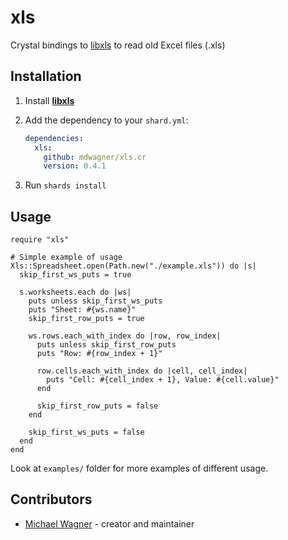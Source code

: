 # xls

Crystal bindings to [libxls](https://github.com/libxls/libxls) to read old Excel files (.xls)

## Installation

1. Install **[libxls](https://github.com/libxls/libxls)**

1. Add the dependency to your `shard.yml`:

   ```yaml
   dependencies:
     xls:
       github: mdwagner/xls.cr
       version: 0.4.1
   ```

1. Run `shards install`

## Usage

```crystal
require "xls"

# Simple example of usage
Xls::Spreadsheet.open(Path.new("./example.xls")) do |s|
  skip_first_ws_puts = true

  s.worksheets.each do |ws|
    puts unless skip_first_ws_puts
    puts "Sheet: #{ws.name}"
    skip_first_row_puts = true

    ws.rows.each_with_index do |row, row_index|
      puts unless skip_first_row_puts
      puts "Row: #{row_index + 1}"

      row.cells.each_with_index do |cell, cell_index|
        puts "Cell: #{cell_index + 1}, Value: #{cell.value}"
      end

      skip_first_row_puts = false
    end

    skip_first_ws_puts = false
  end
end
```

Look at `examples/` folder for more examples of different usage.

## Contributors

- [Michael Wagner](https://github.com/mdwagner) - creator and maintainer

